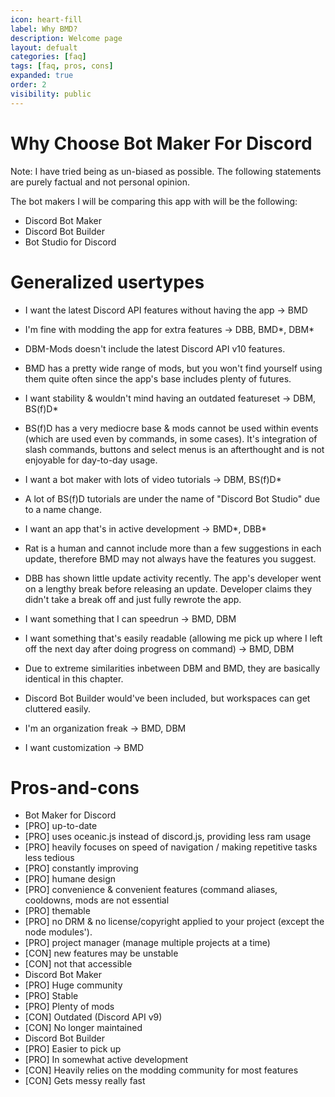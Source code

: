 ```yaml
---
icon: heart-fill
label: Why BMD?
description: Welcome page
layout: defualt
categories: [faq]
tags: [faq, pros, cons]
expanded: true
order: 2
visibility: public
---
```

# Why Choose Bot Maker For Discord
Note: I have tried being as un-biased as possible. The following statements are purely factual and not personal opinion.

The bot makers I will be comparing this app with will be the following: 
- Discord Bot Maker
- Discord Bot Builder
- Bot Studio for Discord

# Generalized usertypes
- I want the latest Discord API features without having the app -> BMD

- I'm fine with modding the app for extra features -> DBB, BMD\*, DBM\*
 - DBM-Mods doesn't include the latest Discord API v10 features.
 - BMD has a pretty wide range of mods, but you won't find yourself using them quite often since the app's base includes plenty of futures.

- I want stability & wouldn't mind having an outdated featureset -> DBM, BS(f)D\*
 - BS(f)D has a very mediocre base & mods cannot be used within events (which are used even by commands, in some cases). It's integration of slash commands, buttons and select menus is an afterthought and is not enjoyable for day-to-day usage.

- I want a bot maker with lots of video tutorials -> DBM, BS(f)D\*
 - A lot of BS(f)D tutorials are under the name of "Discord Bot Studio" due to a name change.

- I want an app that's in active development -> BMD\*, DBB\*
 - Rat is a human and cannot include more than a few suggestions in each update, therefore BMD may not always have the features you suggest.
 - DBB has shown little update activity recently. The app's developer went on a lengthy break before releasing an update. Developer claims they didn't take a break off and just fully rewrote the app.

- I want something that I can speedrun -> BMD, DBM

- I want something that's easily readable (allowing me pick up where I left off the next day after doing progress on command) -> BMD, DBM
 - Due to extreme similarities inbetween DBM and BMD, they are basically identical in this chapter.
 - Discord Bot Builder would've been included, but workspaces can get cluttered easily. 

- I'm an organization freak -> BMD, DBM

- I want customization -> BMD

# Pros-and-cons
- Bot Maker for Discord
 - [PRO] up-to-date
 - [PRO] uses oceanic.js instead of discord.js, providing less ram usage
 - [PRO] heavily focuses on speed of navigation / making repetitive tasks less tedious
 - [PRO] constantly improving
 - [PRO] humane design
 - [PRO] convenience & convenient features (command aliases, cooldowns, mods are not essential
 - [PRO] themable
 - [PRO] no DRM & no license/copyright applied to your project (except the node modules').
 - [PRO] project manager (manage multiple projects at a time)
 - [CON] new features may be unstable
 - [CON] not that accessible
- Discord Bot Maker
 - [PRO] Huge community 
 - [PRO] Stable
 - [PRO] Plenty of mods
 - [CON] Outdated (Discord 
API v9)
 - [CON] No longer maintained 
- Discord Bot Builder
 - [PRO] Easier to pick up
 - [PRO] In somewhat active development 
 - [CON] Heavily relies on the modding community for most features
 - [CON] Gets messy really fast